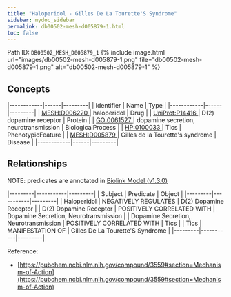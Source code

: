 ```yaml
---
title: "Haloperidol - Gilles De La Tourette'S Syndrome"
sidebar: mydoc_sidebar
permalink: db00502-mesh-d005879-1.html
toc: false 
---
```



Path ID: `DB00502_MESH_D005879_1`
{% include image.html url="images/db00502-mesh-d005879-1.png" file="db00502-mesh-d005879-1.png" alt="db00502-mesh-d005879-1" %}

## Concepts

|------------|------|---------|
| Identifier | Name | Type    |
|------------|------|---------|
| <a href="https://identifiers.org/MESH:D006220">MESH:D006220 </a> | haloperidol | Drug |
| <a href="https://identifiers.org/UniProt:P14416">UniProt:P14416 </a> | D(2) dopamine receptor | Protein |
| <a href="https://identifiers.org/GO:0061527">GO:0061527 </a> | dopamine secretion, neurotransmission | BiologicalProcess |
| <a href="https://identifiers.org/HP:0100033">HP:0100033 </a> | Tics | PhenotypicFeature |
| <a href="https://identifiers.org/MESH:D005879">MESH:D005879 </a> | Gilles de la Tourette's syndrome | Disease |
|------------|------|---------|

## Relationships


NOTE: predicates are annotated in <a href="https://github.com/biolink/biolink-model/releases/tag/v1.3.0">Biolink Model (v1.3.0)</a>

|---------|-----------|---------|
| Subject | Predicate | Object  |
|---------|-----------|---------|
| Haloperidol | NEGATIVELY REGULATES | D(2) Dopamine Receptor |
| D(2) Dopamine Receptor | POSITIVELY CORRELATED WITH | Dopamine Secretion, Neurotransmission |
| Dopamine Secretion, Neurotransmission | POSITIVELY CORRELATED WITH | Tics |
| Tics | MANIFESTATION OF | Gilles De La Tourette'S Syndrome |
|---------|-----------|---------|

Reference: 
  - [https://pubchem.ncbi.nlm.nih.gov/compound/3559#section=Mechanism-of-Action](https://pubchem.ncbi.nlm.nih.gov/compound/3559#section=Mechanism-of-Action)

